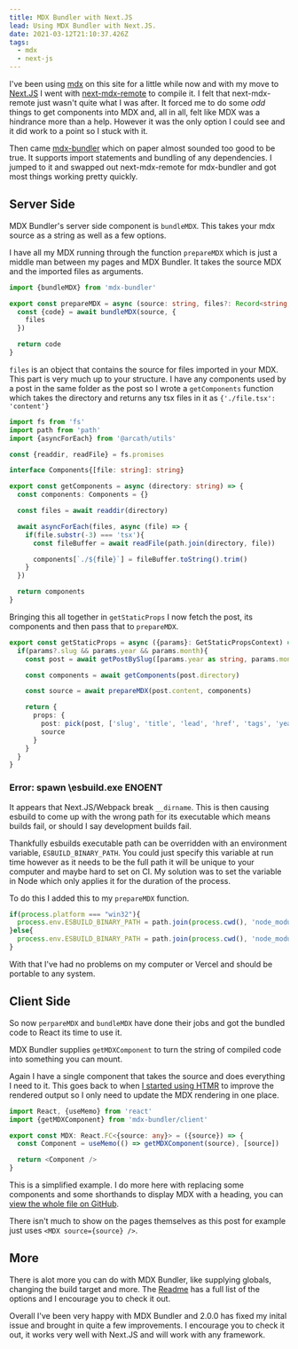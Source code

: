 ```yaml
---
title: MDX Bundler with Next.JS
lead: Using MDX Bundler with Next.JS.
date: 2021-03-12T21:10:37.426Z
tags:
  - mdx
  - next-js
---
```

I've been using [mdx](/2020/03/moving-to-mdx) on this site for a little while now and with my move to [Next.JS](/2021/02/next.js) I went with [next-mdx-remote](https://github.com/hashicorp/next-mdx-remote) to compile it. I felt that next-mdx-remote just wasn't quite what I was after. It forced me to do some _odd_ things to get components into MDX and, all in all, felt like MDX was a hindrance more than a help. However it was the only option I could see and it did work to a point so I stuck with it.

Then came [mdx-bundler](https://github.com/kentcdodds/mdx-bundler) which on paper almost sounded too good to be true. It supports import statements and bundling of any dependencies. I jumped to it and swapped out next-mdx-remote for mdx-bundler and got most things working pretty quickly.


## Server Side

MDX Bundler's server side component is `bundleMDX`. This takes your mdx source as a string as well as a few options.

I have all my MDX running through the function `prepareMDX` which is just a middle man between my pages and MDX Bundler. It takes the source MDX and the imported files as arguments. 

```ts
import {bundleMDX} from 'mdx-bundler'

export const prepareMDX = async (source: string, files?: Record<string, string>) => { 
  const {code} = await bundleMDX(source, {
    files
  })

  return code
}
```

`files` is an object that contains the source for files imported in your MDX. This part is very much up to your structure. I have any components used by a post in the same folder as the post so I wrote a `getComponents` function which takes the directory and returns any tsx files in it as `{'./file.tsx': 'content'}`

```ts
import fs from 'fs'
import path from 'path'
import {asyncForEach} from '@arcath/utils'

const {readdir, readFile} = fs.promises

interface Components{[file: string]: string}

export const getComponents = async (directory: string) => {
  const components: Components = {}

  const files = await readdir(directory)

  await asyncForEach(files, async (file) => {
    if(file.substr(-3) === 'tsx'){
      const fileBuffer = await readFile(path.join(directory, file))

      components[`./${file}`] = fileBuffer.toString().trim()
    }
  })

  return components
}
```

Bringing this all together in `getStaticProps` I now fetch the post, its components and then pass that to `prepareMDX`.

```ts
export const getStaticProps = async ({params}: GetStaticPropsContext) => {
  if(params?.slug && params.year && params.month){
    const post = await getPostBySlug([params.year as string, params.month as string, params.slug as string], ['slug', 'title', 'content', 'lead', 'href', 'tags', 'year', 'month', 'day', 'directory'])

    const components = await getComponents(post.directory)

    const source = await prepareMDX(post.content, components)

    return {
      props: {
        post: pick(post, ['slug', 'title', 'lead', 'href', 'tags', 'year', 'month', 'day']),
        source
      }
    }
  }
}
```

<a id="esbuild-executable" />

### Error: spawn \esbuild.exe ENOENT

It appears that Next.JS/Webpack break `__dirname`. This is then causing esbuild to come up with the wrong path for its executable which means builds fail, or should I say development builds fail.

Thankfully esbuilds executable path can be overridden with an environment variable, `ESBUILD_BINARY_PATH`. You could just specify this variable at run time however as it needs to be the full path it will be unique to your computer and maybe hard to set on CI. My solution was to set the variable in Node which only applies it for the duration of the process.

To do this I added this to my `prepareMDX` function.

```ts
if(process.platform === "win32"){
  process.env.ESBUILD_BINARY_PATH = path.join(process.cwd(), 'node_modules', 'esbuild', 'esbuild.exe')
}else{
  process.env.ESBUILD_BINARY_PATH = path.join(process.cwd(), 'node_modules', 'esbuild', 'bin', 'esbuild')
}
```

With that I've had no problems on my computer or Vercel and should be portable to any system.

## Client Side

So now `perpareMDX` and `bundleMDX` have done their jobs and got the bundled code to React its time to use it.

MDX Bundler supplies `getMDXComponent` to turn the string of compiled code into something you can mount.

Again I have a single component that takes the source and does everything I need to it. This goes back to when [I started using HTMR](/2019/05/using-htmr-to-bring-life-to-links-in-gatsby) to improve the rendered output so I only need to update the MDX rendering in one place.

```ts
import React, {useMemo} from 'react'
import {getMDXComponent} from 'mdx-bundler/client'

export const MDX: React.FC<{source: any}> = ({source}) => {
  const Component = useMemo(() => getMDXComponent(source), [source])

  return <Component />
}
```

This is a simplified example. I do more here with replacing some components and some shorthands to display MDX with a heading, you can [view the whole file on GitHub](https://github.com/Arcath/arcath.net-next/blob/main/lib/components/mdx.tsx).

There isn't much to show on the pages themselves as this post for example just uses `<MDX source={source} />`.

## More

There is alot more you can do with MDX Bundler, like supplying globals, changing the build target and more. The [Readme](https://github.com/kentcdodds/mdx-bundler#options) has a full list of the options and I encourage you to check it out.

Overall I've been very happy with MDX Bundler and 2.0.0 has fixed my inital issue and brought in quite a few improvements. I encourage you to check it out, it works very well with Next.JS and will work with any framework.
